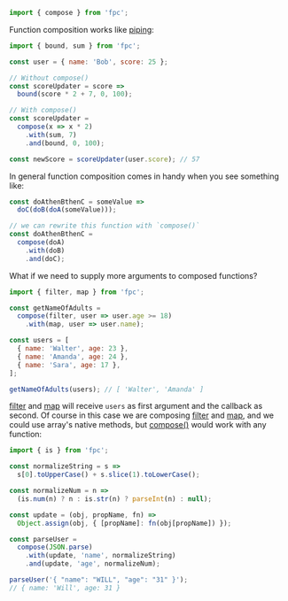 ```javascript
import { compose } from 'fpc';
```

Function composition works like [piping][piping-docs]:

```javascript
import { bound, sum } from 'fpc';

const user = { name: 'Bob', score: 25 };

// Without compose()
const scoreUpdater = score =>
  bound(score * 2 + 7, 0, 100);

// With compose()
const scoreUpdater =
  compose(x => x * 2)
    .with(sum, 7)
    .and(bound, 0, 100);

const newScore = scoreUpdater(user.score); // 57
```

In general function composition comes in handy when you see something like:

```javascript
const doAthenBthenC = someValue =>
  doC(doB(doA(someValue)));

// we can rewrite this function with `compose()`
const doAthenBthenC =
  compose(doA)
    .with(doB)
    .and(doC);
```

What if we need to supply more arguments to composed functions?

```javascript
import { filter, map } from 'fpc';

const getNameOfAdults =
  compose(filter, user => user.age >= 18)
    .with(map, user => user.name);

const users = [
  { name: 'Walter', age: 23 },
  { name: 'Amanda', age: 24 },
  { name: 'Sara', age: 17 },
];

getNameOfAdults(users); // [ 'Walter', 'Amanda' ]
```

[filter][filter] and [map][map] will receive `users` as first argument and the callback as second.
Of course in this case we are composing [filter][filter] and [map][map], and we could use array's native methods, but [compose()][compose] would work with any function:

```javascript
import { is } from 'fpc';

const normalizeString = s =>
  s[0].toUpperCase() + s.slice(1).toLowerCase();

const normalizeNum = n =>
  (is.num(n) ? n : is.str(n) ? parseInt(n) : null);

const update = (obj, propName, fn) =>
  Object.assign(obj, { [propName]: fn(obj[propName]) });

const parseUser =
  compose(JSON.parse)
    .with(update, 'name', normalizeString)
    .and(update, 'age', normalizeNum);

parseUser('{ "name": "WILL", "age": "31" }');
// { name: 'Will', age: 31 }
```

[map]: README.md#user-content-map
[filter]: README.md#user-content-filter
[compose]: README.md#user-content-compose

[piping-docs]: piping.md

